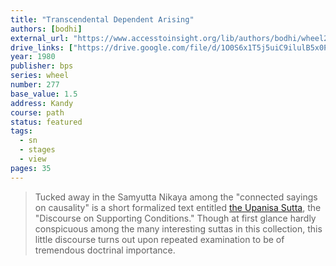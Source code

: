 ```yaml
---
title: "Transcendental Dependent Arising"
authors: [bodhi]
external_url: "https://www.accesstoinsight.org/lib/authors/bodhi/wheel277.html"
drive_links: ["https://drive.google.com/file/d/1O0S6x1T5j5uiC9ilulB5x0PPQXFERXia/view?usp=drivesdk", "https://obu.pages.dev/assets/epubs/1zt-zk_NS00RY2qA9JhETdwybVeEjIHfE.epub"]
year: 1980
publisher: bps
series: wheel
number: 277
base_value: 1.5
address: Kandy
course: path
status: featured
tags:
  - sn
  - stages
  - view
pages: 35
---
```


> Tucked away in the Samyutta Nikaya among the "connected sayings on causality" is a short formalized text entitled [the Upanisa Sutta](/content/canon/sn12.23), the "Discourse on Supporting Conditions." Though at first glance hardly conspicuous among the many interesting suttas in this collection, this little discourse turns out upon repeated examination to be of tremendous doctrinal importance. 
